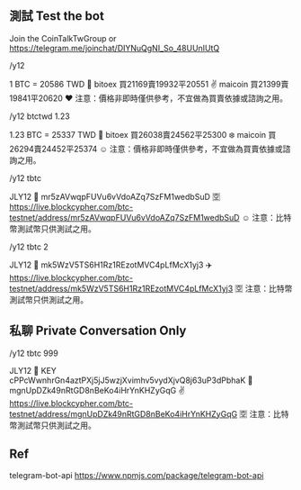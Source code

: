 ## 測試 Test the bot

Join the CoinTalkTwGroup or https://telegram.me/joinchat/DIYNuQgNI_So_48UUnIUtQ

/y12

1 BTC = 20586 TWD 💸 bitoex 買21169賣19932平20551 ✌️ maicoin 買21399賣19841平20620 ❤️ 注意：價格非即時僅供參考，不宜做為買賣依據或諮詢之用。

/y12 btctwd 1.23

1.23 BTC = 25337 TWD 💸 bitoex 買26038賣24562平25300 ❄️ maicoin 買26294賣24452平25374 ☺️ 注意：價格非即時僅供參考，不宜做為買賣依據或諮詢之用。

/y12 tbtc

JLY12 💸 mr5zAVwqpFUVu6vVdoAZq7SzFM1wedbSuD 🈳 https://live.blockcypher.com/btc-testnet/address/mr5zAVwqpFUVu6vVdoAZq7SzFM1wedbSuD ☺️ 注意：比特幣測試幣只供測試之用。

/y12 tbtc 2

JLY12 💸 mk5WzV5TS6H1Rz1REzotMVC4pLfMcX1yj3 ✈️ https://live.blockcypher.com/btc-testnet/address/mk5WzV5TS6H1Rz1REzotMVC4pLfMcX1yj3 🈳 注意：比特幣測試幣只供測試之用。

## 私聊 Private Conversation Only

/y12 tbtc 999

JLY12 💸 KEY cPPcWwnhrGn4aztPXj5jJ5wzjXvimhv5vydXjvQ8j63uP3dPbhaK 💸 mgnUpDZk49nRtGD8nBeKo4iHrYnKHZyGqG ✌️ https://live.blockcypher.com/btc-testnet/address/mgnUpDZk49nRtGD8nBeKo4iHrYnKHZyGqG 🈳 注意：比特幣測試幣只供測試之用。

## Ref

telegram-bot-api
 https://www.npmjs.com/package/telegram-bot-api
